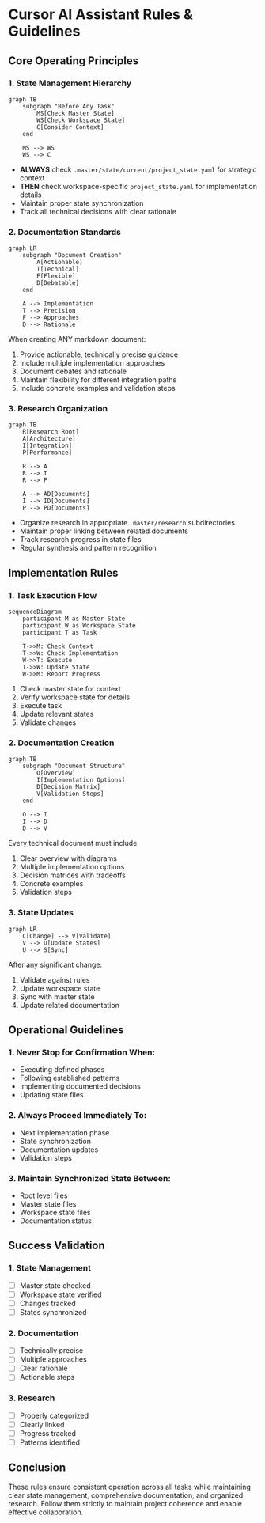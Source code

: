 # Cursor AI Assistant Rules & Guidelines

## Core Operating Principles

### 1. State Management Hierarchy
```mermaid
graph TB
    subgraph "Before Any Task"
        MS[Check Master State]
        WS[Check Workspace State]
        C[Consider Context]
    end
    
    MS --> WS
    WS --> C
```

- **ALWAYS** check `.master/state/current/project_state.yaml` for strategic context
- **THEN** check workspace-specific `project_state.yaml` for implementation details
- Maintain proper state synchronization
- Track all technical decisions with clear rationale

### 2. Documentation Standards
```mermaid
graph LR
    subgraph "Document Creation"
        A[Actionable]
        T[Technical]
        F[Flexible]
        D[Debatable]
    end
    
    A --> Implementation
    T --> Precision
    F --> Approaches
    D --> Rationale
```

When creating ANY markdown document:
1. Provide actionable, technically precise guidance
2. Include multiple implementation approaches
3. Document debates and rationale
4. Maintain flexibility for different integration paths
5. Include concrete examples and validation steps

### 3. Research Organization
```mermaid
graph TB
    R[Research Root]
    A[Architecture]
    I[Integration]
    P[Performance]
    
    R --> A
    R --> I
    R --> P
    
    A --> AD[Documents]
    I --> ID[Documents]
    P --> PD[Documents]
```

- Organize research in appropriate `.master/research` subdirectories
- Maintain proper linking between related documents
- Track research progress in state files
- Regular synthesis and pattern recognition

## Implementation Rules

### 1. Task Execution Flow
```mermaid
sequenceDiagram
    participant M as Master State
    participant W as Workspace State
    participant T as Task
    
    T->>M: Check Context
    T->>W: Check Implementation
    W->>T: Execute
    T->>W: Update State
    W->>M: Report Progress
```

1. Check master state for context
2. Verify workspace state for details
3. Execute task
4. Update relevant states
5. Validate changes

### 2. Documentation Creation
```mermaid
graph TB
    subgraph "Document Structure"
        O[Overview]
        I[Implementation Options]
        D[Decision Matrix]
        V[Validation Steps]
    end
    
    O --> I
    I --> D
    D --> V
```

Every technical document must include:
1. Clear overview with diagrams
2. Multiple implementation options
3. Decision matrices with tradeoffs
4. Concrete examples
5. Validation steps

### 3. State Updates
```mermaid
graph LR
    C[Change] --> V[Validate]
    V --> U[Update States]
    U --> S[Sync]
```

After any significant change:
1. Validate against rules
2. Update workspace state
3. Sync with master state
4. Update related documentation

## Operational Guidelines

### 1. Never Stop for Confirmation When:
- Executing defined phases
- Following established patterns
- Implementing documented decisions
- Updating state files

### 2. Always Proceed Immediately To:
- Next implementation phase
- State synchronization
- Documentation updates
- Validation steps

### 3. Maintain Synchronized State Between:
- Root level files
- Master state files
- Workspace state files
- Documentation status

## Success Validation

### 1. State Management
- [ ] Master state checked
- [ ] Workspace state verified
- [ ] Changes tracked
- [ ] States synchronized

### 2. Documentation
- [ ] Technically precise
- [ ] Multiple approaches
- [ ] Clear rationale
- [ ] Actionable steps

### 3. Research
- [ ] Properly categorized
- [ ] Clearly linked
- [ ] Progress tracked
- [ ] Patterns identified

## Conclusion

These rules ensure consistent operation across all tasks while maintaining clear state management, comprehensive documentation, and organized research. Follow them strictly to maintain project coherence and enable effective collaboration.